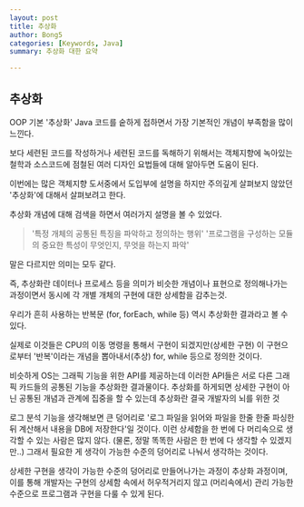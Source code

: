 ```yaml
---
layout: post
title: 추상화
author: Bong5
categories: [Keywords, Java]
summary: 추상화 대한 요약

---
```


## 추상화

OOP 기본 '추상화'
Java 코드를 숱하게 접하면서 가장 기본적인 개념이 부족함을 많이 느낀다.

보다 세련된 코드를 작성하거나 세련된 코드를 독해하기 위해서는 객체지향에 녹아있는 철학과 소스코드에 점철된 여러 디자인 요법들에 대해 알아두면 도움이 된다.

이번에는 많은 객체지향 도서중에서 도입부에 설명을 하지만 주의깊게 살펴보지 않았던 '추상화'에 대해서 살펴보려고 한다.

추상화 개념에 대해 검색을 하면서 여러가지 설명을 볼 수 있었다.

>'특정 개체의 공통된 특징을 파악하고 정의하는 행위'
>'프로그램을 구성하는 모듈의 중요한 특성이 무엇인지, 무엇을 하는지 파악'

말은 다르지만 의미는 모두 같다.

즉, 추상화란 데이터나 프로세스 등을 의미가 비슷한 개념이나 표현으로 정의해나가는 과정이면서 동시에 각 개별 개체의 구현에 대한 상세함을 감추는것.

우리가 흔히 사용하는 반복문 (for, forEach, while 등) 역시 추상화한 결과라고 볼 수 있다.

실제로 이것들은 CPU의 이동 명령을 통해서 구현이 되겠지만(상세한 구현) 이 구현으로부터 '반복'이라는 개념을 뽑아내서(추상) for, while 등으로 정의한 것이다.

비슷하게 OS는 그래픽 기능을 위한 API를 제공하는데 이러한 API들은 서로 다른 그래픽 카드들의 공통된 기능을 추상화한 결과물이다.
추상화를 하게되면 상세한 구현이 아닌 공통된 개념과 관계에 집중을 할 수 있는데
추상화란 결국 개발자의 뇌를 위한 것

로그 분석 기능을 생각해보면 큰 덩어리로 '로그 파일을 읽어와 파일을 한줄 한줄 파싱한 뒤 계산해서 내용을 DB에 저장한다'일 것이다. 이런 상세함을 한 번에 다 머리속으로 생각할 수 있는 사람은 많지 않다. (물론, 정말 똑똑한 사람은 한 번에 다 생각할 수 있겠지만..) 그래서 필요한 게 생각이 가능한 수준의 덩어리로 나눠서 생각하는 것이다.

상세한 구현을 생각이 가능한 수준의 덩어리로 만들어나가는 과정이 추상화 과정이며, 이를 통해 개발자는 구현의 상세함 속에서 허우적거리지 않고 (머리속에서) 관리 가능한 수준으로 프로그램과 구현을 다룰 수 있게 된다.
